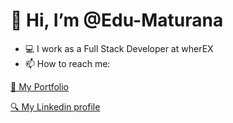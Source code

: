 # 👋 Hi, I’m @Edu-Maturana
- 💻 I work as a Full Stack Developer at wherEX
- 📫 How to reach me:

[📄 My Portfolio](https://eduardomaturana.netlify.app/)

[🔍 My Linkedin profile](https://www.linkedin.com/in/eduardo-maturana-c%C3%A1ceres-27561b1b5/)

<!---
Edu-Maturana/Edu-Maturana is a ✨ special ✨ repository because its `README.md` (this file) appears on your GitHub profile.
You can click the Preview link to take a look at your changes.
--->
